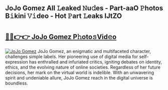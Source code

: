 ## JoJo Gomez All 𝙻eaked 𝙽u𝚍es - Part-aaO 𝙿hotos B𝚒kini 𝚅𝚒deo - Hot 𝙿art 𝙻eaks lJtZO

# <h2><a href="http://ld0ebzb.urlbe.top/?page=JoJo+Gomez">🔗🔗👉👉 JoJo Gomez P𝚑oto𝚜Vid𝚎o</a></h2>

[![JoJo Gomez](https://i.imgur.com/eBuTRDB.gif)](http://ld0ebzb.urlbe.top/?page=JoJo+Gomez)
JoJo Gomez, an enigmatic and multifaceted character, challenges simple labels. Her pioneering use of digital media for self-expression has enthralled and infuriated critics, igniting debates on identity, ethics, and the evolving nature of online societies. Regardless of her future decisions, her mark on the virtual world is indelible. With an unwavering spirit and undeniable allure, JoJo Gomez reach in the digital universe is boundless.
